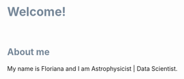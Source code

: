 # <font color='lightslategrey'> Welcome! </font>

&nbsp;
&nbsp; 
&nbsp; 

## <font color='lightslategrey'> About me </font> 
My name is Floriana and I am Astrophysicist | Data Scientist. 


&nbsp; 




&nbsp; 



&nbsp; 
